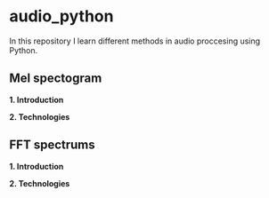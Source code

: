 # audio_python

In this repository I learn different methods in audio proccesing using Python. 

## Mel spectogram

**1. Introduction**


**2. Technologies**

## FFT spectrums

**1. Introduction**


**2. Technologies**

